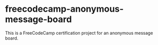 # freecodecamp-anonymous-message-board
This is a FreeCodeCamp certification project for an anonymous message board.
